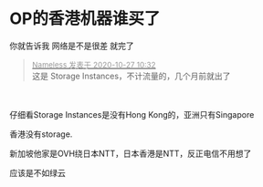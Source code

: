 # OP的香港机器谁买了


你就告诉我 网络是不是很差 就完了<img id="aimg_Iksg5" onclick="zoom(this, this.src, 0, 0, 0)" class="zoom" src="https://cdn.jsdelivr.net/gh/hishis/forum-master/public/images/patch.gif" onmouseover="img_onmouseoverfunc(this)" onload="thumbImg(this)" border="0" alt="" />

<div class="quote"><blockquote><font size="2"><a href="https://www.hostloc.com/forum.php?mod=redirect&amp;goto=findpost&amp;pid=9357792&amp;ptid=758812" target="_blank"><font color="#999999">Nameless 发表于 2020-10-27 10:32</font></a></font><br />
这是 Storage Instances，不计流量的，几个月前就出了</blockquote></div><br />
<br />
仔细看Storage Instances是没有Hong Kong的，亚洲只有Singapore<br />
<img id="aimg_qtA7t" onclick="zoom(this, this.src, 0, 0, 0)" class="zoom" src="https://image.yorunano.com/images/2020/10/27/5c2d7c36e108c79aa1d477780707d412.png" onmouseover="img_onmouseoverfunc(this)" onload="thumbImg(this)" border="0" alt="" />

香港没有storage. 

新加坡他家是OVH绕日本NTT，日本香港是NTT，反正电信不用想了

应该是不如绿云
